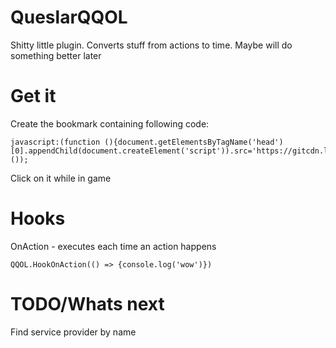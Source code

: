 # QueslarQQOL
Shitty little plugin. Converts stuff from actions to time. Maybe will do something better later

# Get it
Create the bookmark containing following code:
```
javascript:(function (){document.getElementsByTagName('head')[0].appendChild(document.createElement('script')).src='https://gitcdn.link/repo/CountTo25/QueslarQQOL/master/main.js';}());
```

Click on it while in game

# Hooks
OnAction - executes each time an action happens
```
QQOL.HookOnAction(() => {console.log('wow')})
```

# TODO/Whats next
Find service provider by name
